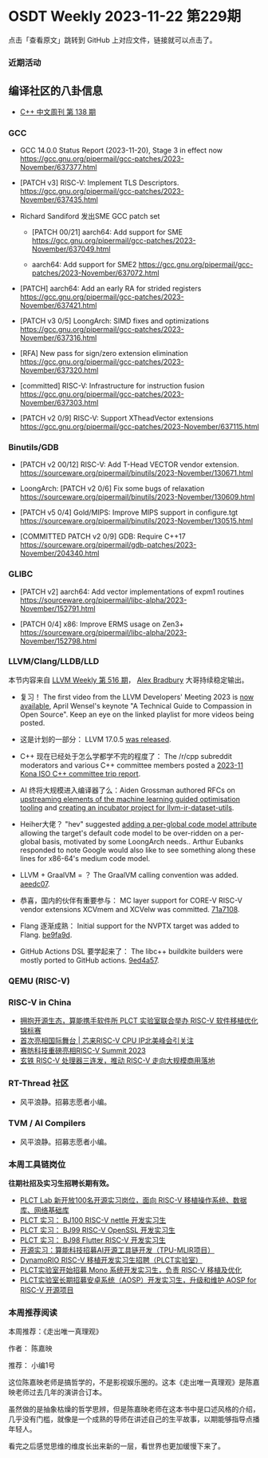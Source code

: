 # OSDT Weekly 2023-11-22 第229期

点击「查看原文」跳转到 GitHub 上对应文件，链接就可以点击了。

### 近期活动

## 编译社区的八卦信息

- [C++ 中文周刊 第 138 期](https://mp.weixin.qq.com/s/ZMx0swsSmB1e52wG1wTzNA)

### GCC

- GCC 14.0.0 Status Report (2023-11-20), Stage 3 in effect now
  https://gcc.gnu.org/pipermail/gcc-patches/2023-November/637377.html

- [PATCH v3] RISC-V: Implement TLS Descriptors.
  https://gcc.gnu.org/pipermail/gcc-patches/2023-November/637435.html

- Richard Sandiford 发出SME GCC patch set
  * [PATCH 00/21] aarch64: Add support for SME
    https://gcc.gnu.org/pipermail/gcc-patches/2023-November/637049.html

  * aarch64: Add support for SME2
    https://gcc.gnu.org/pipermail/gcc-patches/2023-November/637072.html

- [PATCH] aarch64: Add an early RA for strided registers
  https://gcc.gnu.org/pipermail/gcc-patches/2023-November/637421.html

- [PATCH v3 0/5] LoongArch: SIMD fixes and optimizations
  https://gcc.gnu.org/pipermail/gcc-patches/2023-November/637316.html

- [RFA] New pass for sign/zero extension elimination
  https://gcc.gnu.org/pipermail/gcc-patches/2023-November/637320.html

- [committed] RISC-V: Infrastructure for instruction fusion
  https://gcc.gnu.org/pipermail/gcc-patches/2023-November/637303.html

- [PATCH v2 0/9] RISC-V: Support XTheadVector extensions
  https://gcc.gnu.org/pipermail/gcc-patches/2023-November/637115.html

### Binutils/GDB

- [PATCH v2 00/12] RISC-V: Add T-Head VECTOR vendor extension.
  https://sourceware.org/pipermail/binutils/2023-November/130671.html

- LoongArch: [PATCH v2 0/6] Fix some bugs of relaxation
  https://sourceware.org/pipermail/binutils/2023-November/130609.html

- [PATCH v5 0/4] Gold/MIPS: Improve MIPS support in configure.tgt
  https://sourceware.org/pipermail/binutils/2023-November/130515.html

- [COMMITTED PATCH v2 0/9] GDB: Require C++17
  https://sourceware.org/pipermail/gdb-patches/2023-November/204340.html

### GLIBC

- [PATCH v2] aarch64: Add vector implementations of expm1 routines
  https://sourceware.org/pipermail/libc-alpha/2023-November/152791.html

- [PATCH 0/4] x86: Improve ERMS usage on Zen3+
  https://sourceware.org/pipermail/libc-alpha/2023-November/152798.html

### LLVM/Clang/LLDB/LLD

本节内容来自 [LLVM Weekly 第 516 期](http://llvmweekly.org/issue/516)，
[Alex Bradbury](https://www.linkedin.com/in/alex-bradbury/) 大哥持续稳定输出。

* 复习！ The first video from the LLVM Developers' Meeting 2023 is [now available](https://www.youtube.com/playlist?list=PL_R5A0lGi1AD9nPVlv7mG8_2mMSiL_0Ik), April Wensel's keynote "A Technical Guide to Compassion in Open Source". Keep an eye on the linked playlist for more videos being posted.

* 这是计划的一部分： LLVM 17.0.5 [was released](https://discourse.llvm.org/t/llvm-17-0-5-released/74906).

* C++ 现在已经处于怎么学都学不完的程度了： The /r/cpp subreddit moderators and various C++ committee members posted a [2023-11 Kona ISO C++ committee trip report](https://old.reddit.com/r/cpp/comments/17vnfqq/202311_kona_iso_c_committee_trip_report_second/).

* AI 终将大规模进入编译器了么：Aiden Grossman authored RFCs on [upstreaming elements of the machine learning guided optimisation tooling](https://discourse.llvm.org/t/rfc-upstreaming-elements-of-the-mlgo-tooling/74939) and [creating an incubator project for llvm-ir-dataset-utils](https://discourse.llvm.org/t/rfc-incubator-project-for-llvm-ir-dataset-utils/74940).

* Heiher大佬？ "hev" suggested [adding a per-global code model attribute](https://discourse.llvm.org/t/rfc-add-per-global-code-model-attribute/74944) allowing the target's default code model to be over-ridden on a per-global basis, motivated by some LoongArch needs.. Arthur Eubanks responded to note Google would also like to see something along these lines for x86-64's medium code model.

* LLVM + GraalVM = ？ The GraalVM calling convention was added.
  [aeedc07](https://github.com/llvm/llvm-project/commit/aeedc0763772).

* 恭喜，国内的伙伴有重要参与： MC layer support for CORE-V RISC-V vendor extensions XCVmem and XCVelw was committed.
  [71a7108](https://github.com/llvm/llvm-project/commit/71a7108ee91a).

* Flang 逐渐成熟： Initial support for the NVPTX target was added to Flang.
  [be9fa9d](https://github.com/llvm/llvm-project/commit/be9fa9dee501).

* GitHub Actions DSL 要学起来了： The libc++ buildkite builders were mostly ported to GitHub actions.
  [9ed4a57](https://github.com/llvm/llvm-project/commit/9ed4a57e31dd).

### QEMU (RISC-V)

### RISC-V in China

- [拥抱开源生态，算能携手软件所 PLCT 实验室联合举办 RISC-V 软件移植优化锦标赛](https://mp.weixin.qq.com/s/QNRHhStoTjQh1eH-0w7-UQ)
- [首次亮相国际舞台 | 芯来RISC-V CPU IP北美峰会引关注](https://mp.weixin.qq.com/s/qagWp-eVkiBE578WjyP1QA)
- [赛昉科技重磅亮相RISC-V Summit 2023](https://mp.weixin.qq.com/s/MziuQKiU1WeU7dY_II0wvw)
- [玄铁 RISC-V 处理器三连发，推动 RISC-V 走向大规模商用落地](https://mp.weixin.qq.com/s/Yi95ADcsjRUDSy_8XsvAZw)

### RT-Thread 社区

- 风平浪静。招募志愿者小编。

### TVM / AI Compilers

- 风平浪静。招募志愿者小编。

### 本周工具链岗位

**往期社招及实习生招聘长期有效。**

- [PLCT Lab 新开放100名开源实习岗位，面向 RISC-V 移植操作系统、数据库、网络基础库](https://mp.weixin.qq.com/s/ebvIxcplB8Jtw18LMoXTTQ)
- [PLCT 实习： BJ100 RISC-V nettle 开发实习生](https://mp.weixin.qq.com/s/GEUKRlxILFpdHQbv-yxWQQ)
- [PLCT 实习： BJ99 RISC-V OpenSSL 开发实习生](https://mp.weixin.qq.com/s/pzy6sbW50r3aLw3Dt36oBQ)
- [PLCT 实习： BJ98 Flutter RISC-V 开发实习生](https://mp.weixin.qq.com/s/gQYT_rhtLE8jGg6WWAztDA)
- [开源实习：算能科技招募AI开源工具链开发（TPU-MLIR项目）](https://mp.weixin.qq.com/s/IBJh0ip4k11PzIMZecsWSw)
- [DynamoRIO RISC-V 移植开发实习生招聘（PLCT实验室）](https://mp.weixin.qq.com/s/J_5TjT6DOqeOXJXQI5VQxw)
- [PLCT实验室开始招募 Mono 系统开发实习生，负责 RISC-V 移植及优化](https://mp.weixin.qq.com/s/whEW7Hay1jIP1tBzIPay1A)
- [PLCT实验室长期招募安卓系统（AOSP）开发实习生，升级和维护 AOSP for RISC-V 开源项目](https://mp.weixin.qq.com/s/dJP2cEB1nex2inR5c-cJog)


### 本周推荐阅读

本周推荐：《走出唯一真理观》

作者： 陈嘉映

推荐： 小编1号


这位陈嘉映老师是搞哲学的，不是影视娱乐圈的。这本《走出唯一真理观》是陈嘉映老师过去几年的演讲合订本。

虽然做的是抽象枯燥的哲学思辨，但是陈嘉映老师在这本书中是口述风格的介绍，几乎没有门槛，就像是一个成熟的导师在讲述自己的生平故事，以期能够指导点播年轻人。

看完之后感觉思维的维度长出来新的一层，看世界也更加缓慢下来了。
